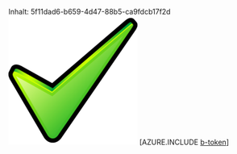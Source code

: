 Inhalt: 5f11dad6-b659-4d47-88b5-ca9fdcb17f2d![Bild](04378ba3-244d-49e9-b0aa-33bf36668084.png)
[AZURE.INCLUDE [b-token](a51f21e4-242e-470d-bfde-52c0e8c33a24.md)]
